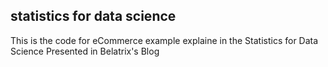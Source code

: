 ## statistics for data science

This is the code for eCommerce example explaine in the Statistics for Data Science Presented in Belatrix's Blog
